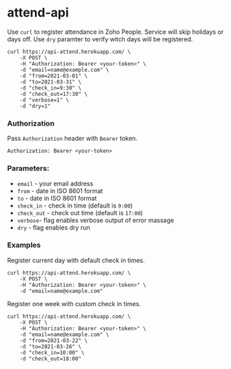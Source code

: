 # attend-api

Use `curl` to register attendance in Zoho People. Service will skip holidays or days off. Use `dry` paramter to verify witch days will be registered.

```shell
curl https://api-attend.herokuapp.com/ \
    -X POST \
    -H "Authorization: Bearer <your-token>" \
    -d "email=name@example.com" \
    -d "from=2021-03-01" \
    -d "to=2021-03-31" \
    -d "check_in=9:30" \
    -d "check_out=17:30" \
    -d "verbose=1" \
    -d "dry=1"
```

### Authorization

Pass `Authorization` header with `Bearer` token.

```http request
Authorization: Bearer <your-token>
```

### Parameters:

- `email` - your email address
- `from` - date in ISO 8601 format
- `to` - date in ISO 8601 format
- `check_in` - check in time (default is `9:00`)
- `check_out` - check out time (default is `17:00`)
- `verbose`- flag enables verbose output of error massage
- `dry` - flag enables dry run

### Examples

Register current day with default check in times.

```shell
curl https://api-attend.herokuapp.com/ \
    -X POST \
    -H "Authorization: Bearer <your-token>" \
    -d "email=name@example.com"
```

Register one week with custom check in times.

```shell
curl https://api-attend.herokuapp.com/ \
    -X POST \
    -H "Authorization: Bearer <your-token>" \
    -d "email=name@example.com" \
    -d "from=2021-03-22" \
    -d "to=2021-03-26" \
    -d "check_in=10:00" \
    -d "check_out=18:00"
```
